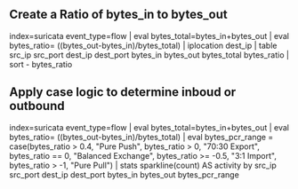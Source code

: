## Create a Ratio of bytes_in to bytes_out
index=suricata event_type=flow 
| eval bytes_total=bytes_in+bytes_out 
| eval bytes_ratio= ((bytes_out-bytes_in)/bytes_total) 
| iplocation dest_ip 
| table src_ip src_port dest_ip dest_port bytes_in bytes_out bytes_total bytes_ratio 
| sort - bytes_ratio


## Apply case logic to determine inboud or outbound

index=suricata event_type=flow 
| eval bytes_total=bytes_in+bytes_out 
| eval bytes_ratio= ((bytes_out-bytes_in)/bytes_total) 
| eval bytes_pcr_range = case(bytes_ratio > 0.4, "Pure Push", bytes_ratio > 0, "70:30 Export", bytes_ratio == 0, "Balanced Exchange", bytes_ratio >= -0.5, "3:1 Import", bytes_ratio > -1, "Pure Pull") 
| stats sparkline(count) AS activity by src_ip src_port dest_ip dest_port bytes_in bytes_out bytes_pcr_range
